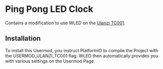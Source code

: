 # Ping Pong LED Clock

Contains a modification to use WLED on the [Ulanzi TC001](https://www.ulanzi.de/products/ulanzi-pixel-smart-uhr-2882).

## Installation 

To install this Usermod, you instruct PlatformIO to compile the Project with the USERMOD_ULANZI_TC001 flag.
WLED then automatically provides you with various settings on the Usermod Page.
